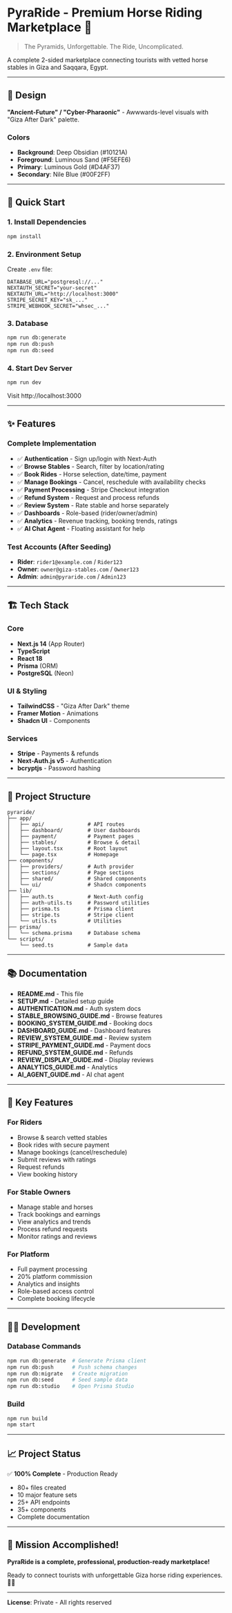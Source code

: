 # PyraRide - Premium Horse Riding Marketplace 🐴

> The Pyramids, Unforgettable. The Ride, Uncomplicated.

A complete 2-sided marketplace connecting tourists with vetted horse stables in Giza and Saqqara, Egypt.

---

## 🎨 Design

**"Ancient-Future" / "Cyber-Pharaonic"** - Awwwards-level visuals with "Giza After Dark" palette.

### Colors
- **Background**: Deep Obsidian (#10121A)
- **Foreground**: Luminous Sand (#F5EFE6)
- **Primary**: Luminous Gold (#D4AF37)
- **Secondary**: Nile Blue (#00F2FF)

---

## 🚀 Quick Start

### 1. Install Dependencies
```bash
npm install
```

### 2. Environment Setup
Create `.env` file:
```env
DATABASE_URL="postgresql://..."
NEXTAUTH_SECRET="your-secret"
NEXTAUTH_URL="http://localhost:3000"
STRIPE_SECRET_KEY="sk_..."
STRIPE_WEBHOOK_SECRET="whsec_..."
```

### 3. Database
```bash
npm run db:generate
npm run db:push
npm run db:seed
```

### 4. Start Dev Server
```bash
npm run dev
```

Visit http://localhost:3000

---

## ✨ Features

### Complete Implementation
- ✅ **Authentication** - Sign up/login with Next-Auth
- ✅ **Browse Stables** - Search, filter by location/rating
- ✅ **Book Rides** - Horse selection, date/time, payment
- ✅ **Manage Bookings** - Cancel, reschedule with availability checks
- ✅ **Payment Processing** - Stripe Checkout integration
- ✅ **Refund System** - Request and process refunds
- ✅ **Review System** - Rate stable and horse separately
- ✅ **Dashboards** - Role-based (rider/owner/admin)
- ✅ **Analytics** - Revenue tracking, booking trends, ratings
- ✅ **AI Chat Agent** - Floating assistant for help

### Test Accounts (After Seeding)
- **Rider**: `rider1@example.com` / `Rider123`
- **Owner**: `owner@giza-stables.com` / `Owner123`
- **Admin**: `admin@pyraride.com` / `Admin123`

---

## 🏗️ Tech Stack

### Core
- **Next.js 14** (App Router)
- **TypeScript**
- **React 18**
- **Prisma** (ORM)
- **PostgreSQL** (Neon)

### UI & Styling
- **TailwindCSS** - "Giza After Dark" theme
- **Framer Motion** - Animations
- **Shadcn UI** - Components

### Services
- **Stripe** - Payments & refunds
- **Next-Auth.js v5** - Authentication
- **bcryptjs** - Password hashing

---

## 📁 Project Structure

```
pyraride/
├── app/
│   ├── api/              # API routes
│   ├── dashboard/        # User dashboards
│   ├── payment/          # Payment pages
│   ├── stables/          # Browse & detail
│   ├── layout.tsx        # Root layout
│   └── page.tsx          # Homepage
├── components/
│   ├── providers/        # Auth provider
│   ├── sections/         # Page sections
│   ├── shared/           # Shared components
│   └── ui/               # Shadcn components
├── lib/
│   ├── auth.ts           # Next-Auth config
│   ├── auth-utils.ts     # Password utilities
│   ├── prisma.ts         # Prisma client
│   ├── stripe.ts         # Stripe client
│   └── utils.ts          # Utilities
├── prisma/
│   └── schema.prisma     # Database schema
└── scripts/
    └── seed.ts           # Sample data
```

---

## 📚 Documentation

- **README.md** - This file
- **SETUP.md** - Detailed setup guide
- **AUTHENTICATION.md** - Auth system docs
- **STABLE_BROWSING_GUIDE.md** - Browse features
- **BOOKING_SYSTEM_GUIDE.md** - Booking docs
- **DASHBOARD_GUIDE.md** - Dashboard features
- **REVIEW_SYSTEM_GUIDE.md** - Review system
- **STRIPE_PAYMENT_GUIDE.md** - Payment docs
- **REFUND_SYSTEM_GUIDE.md** - Refunds
- **REVIEW_DISPLAY_GUIDE.md** - Display reviews
- **ANALYTICS_GUIDE.md** - Analytics
- **AI_AGENT_GUIDE.md** - AI chat agent

---

## 🎯 Key Features

### For Riders
- Browse & search vetted stables
- Book rides with secure payment
- Manage bookings (cancel/reschedule)
- Submit reviews with ratings
- Request refunds
- View booking history

### For Stable Owners
- Manage stable and horses
- Track bookings and earnings
- View analytics and trends
- Process refund requests
- Monitor ratings and reviews

### For Platform
- Full payment processing
- 20% platform commission
- Analytics and insights
- Role-based access control
- Complete booking lifecycle

---

## 🧑‍💻 Development

### Database Commands
```bash
npm run db:generate  # Generate Prisma client
npm run db:push      # Push schema changes
npm run db:migrate   # Create migration
npm run db:seed      # Seed sample data
npm run db:studio    # Open Prisma Studio
```

### Build
```bash
npm run build
npm start
```

---

## 📈 Project Status

✅ **100% Complete** - Production Ready

- 80+ files created
- 10 major feature sets
- 25+ API endpoints
- 35+ components
- Complete documentation

---

## 🎉 Mission Accomplished!

**PyraRide is a complete, professional, production-ready marketplace!**

Ready to connect tourists with unforgettable Giza horse riding experiences. 🐴✨

---

**License**: Private - All rights reserved
